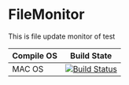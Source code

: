 # FileMonitor

This is file update monitor of test

| Compile  OS | Build State  |
|---|---|
|  MAC OS | [![Build Status](https://travis-ci.org/leonhe/FileMonitor.svg)](https://travis-ci.org/leonhe/FileMonitor)   |


